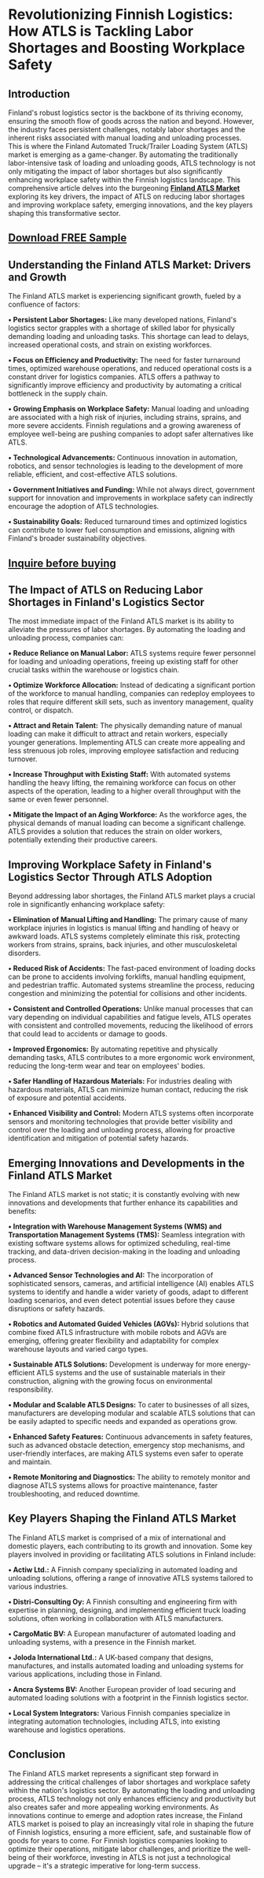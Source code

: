 # Revolutionizing Finnish Logistics: How ATLS is Tackling Labor Shortages and Boosting Workplace Safety

## Introduction

Finland's robust logistics sector is the backbone of its thriving economy, ensuring the smooth flow of goods across the nation and beyond. However, the industry faces persistent challenges, notably labor shortages and the inherent risks associated with manual loading and unloading processes. This is where the Finland Automated Truck/Trailer Loading System (ATLS) market is emerging as a game-changer. By automating the traditionally labor-intensive task of loading and unloading goods, ATLS technology is not only mitigating the impact of labor shortages but also significantly enhancing workplace safety within the Finnish logistics landscape.   This comprehensive article delves into the burgeoning [**Finland ATLS Market**](https://www.nextmsc.com/report/finland-automated-truck-trailer-loading-system-market) exploring its key drivers, the impact of ATLS on reducing labor shortages and improving workplace safety, emerging innovations, and the key players shaping this transformative sector.

## [Download FREE Sample](https://www.nextmsc.com/finland-automated-truck-trailer-loading-system-market/request-sample)

## Understanding the Finland ATLS Market: Drivers and Growth

The Finland ATLS market is experiencing significant growth, fueled by a confluence of factors:

**•	Persistent Labor Shortages:** Like many developed nations, Finland's logistics sector grapples with a shortage of skilled labor for physically demanding loading and unloading tasks. This shortage can lead to delays, increased operational costs, and strain on existing workforces.

**•	Focus on Efficiency and Productivity:** The need for faster turnaround times, optimized warehouse operations, and reduced operational costs is a constant driver for logistics companies. ATLS offers a pathway to significantly improve efficiency and productivity by automating a critical bottleneck in the supply chain.

**•	Growing Emphasis on Workplace Safety:** Manual loading and unloading are associated with a high risk of injuries, including strains, sprains, and more severe accidents. Finnish regulations and a growing awareness of employee well-being are pushing companies to adopt safer alternatives like ATLS.   

**•	Technological Advancements:** Continuous innovation in automation, robotics, and sensor technologies is leading to the development of more reliable, efficient, and cost-effective ATLS solutions.  

**•	Government Initiatives and Funding:** While not always direct, government support for innovation and improvements in workplace safety can indirectly encourage the adoption of ATLS technologies.

**•	Sustainability Goals:** Reduced turnaround times and optimized logistics can contribute to lower fuel consumption and emissions, aligning with Finland's broader sustainability objectives.

## [Inquire before buying](hhttps://www.nextmsc.com/finland-automated-truck-trailer-loading-system-market/inquire-before-buying)

## The Impact of ATLS on Reducing Labor Shortages in Finland's Logistics Sector

The most immediate impact of the Finland ATLS market is its ability to alleviate the pressures of labor shortages. By automating the loading and unloading process, companies can:   

**•	Reduce Reliance on Manual Labor:** ATLS systems require fewer personnel for loading and unloading operations, freeing up existing staff for other crucial tasks within the warehouse or logistics chain.  

**•	Optimize Workforce Allocation:** Instead of dedicating a significant portion of the workforce to manual handling, companies can redeploy employees to roles that require different skill sets, such as inventory management, quality control, or dispatch.

**•	Attract and Retain Talent:** The physically demanding nature of manual loading can make it difficult to attract and retain workers, especially younger generations. Implementing ATLS can create more appealing and less strenuous job roles, improving employee satisfaction and reducing turnover.   

**•	Increase Throughput with Existing Staff:** With automated systems handling the heavy lifting, the remaining workforce can focus on other aspects of the operation, leading to a higher overall throughput with the same or even fewer personnel.   

**•	Mitigate the Impact of an Aging Workforce:** As the workforce ages, the physical demands of manual loading can become a significant challenge. ATLS provides a solution that reduces the strain on older workers, potentially extending their productive careers.

## Improving Workplace Safety in Finland's Logistics Sector Through ATLS Adoption

Beyond addressing labor shortages, the Finland ATLS market plays a crucial role in significantly enhancing workplace safety:

**•	Elimination of Manual Lifting and Handling:** The primary cause of many workplace injuries in logistics is manual lifting and handling of heavy or awkward loads. ATLS systems completely eliminate this risk, protecting workers from strains, sprains, back injuries, and other musculoskeletal disorders.

**•	Reduced Risk of Accidents:** The fast-paced environment of loading docks can be prone to accidents involving forklifts, manual handling equipment, and pedestrian traffic. Automated systems streamline the process, reducing congestion and minimizing the potential for collisions and other incidents.   

**•	Consistent and Controlled Operations:** Unlike manual processes that can vary depending on individual capabilities and fatigue levels, ATLS operates with consistent and controlled movements, reducing the likelihood of errors that could lead to accidents or damage to goods.

**•	Improved Ergonomics:** By automating repetitive and physically demanding tasks, ATLS contributes to a more ergonomic work environment, reducing the long-term wear and tear on employees' bodies.

**•	Safer Handling of Hazardous Materials:** For industries dealing with hazardous materials, ATLS can minimize human contact, reducing the risk of exposure and potential accidents.

**•	Enhanced Visibility and Control:** Modern ATLS systems often incorporate sensors and monitoring technologies that provide better visibility and control over the loading and unloading process, allowing for proactive identification and mitigation of potential safety hazards.

## Emerging Innovations and Developments in the Finland ATLS Market

The Finland ATLS market is not static; it is constantly evolving with new innovations and developments that further enhance its capabilities and benefits:

**•	Integration with Warehouse Management Systems (WMS) and Transportation Management Systems (TMS):** Seamless integration with existing software systems allows for optimized scheduling, real-time tracking, and data-driven decision-making in the loading and unloading process. 

**•	Advanced Sensor Technologies and AI:** The incorporation of sophisticated sensors, cameras, and artificial intelligence (AI) enables ATLS systems to identify and handle a wider variety of goods, adapt to different loading scenarios, and even detect potential issues before they cause disruptions or safety hazards.

**•	Robotics and Automated Guided Vehicles (AGVs):** Hybrid solutions that combine fixed ATLS infrastructure with mobile robots and AGVs are emerging, offering greater flexibility and adaptability for complex warehouse layouts and varied cargo types.

**•	Sustainable ATLS Solutions:** Development is underway for more energy-efficient ATLS systems and the use of sustainable materials in their construction, aligning with the growing focus on environmental responsibility.

**•	Modular and Scalable ATLS Designs:** To cater to businesses of all sizes, manufacturers are developing modular and scalable ATLS solutions that can be easily adapted to specific needs and expanded as operations grow.

**•	Enhanced Safety Features:** Continuous advancements in safety features, such as advanced obstacle detection, emergency stop mechanisms, and user-friendly interfaces, are making ATLS systems even safer to operate and maintain.

**•	Remote Monitoring and Diagnostics:** The ability to remotely monitor and diagnose ATLS systems allows for proactive maintenance, faster troubleshooting, and reduced downtime.

## Key Players Shaping the Finland ATLS Market

The Finland ATLS market is comprised of a mix of international and domestic players, each contributing to its growth and innovation. Some key players involved in providing or facilitating ATLS solutions in Finland include:

**•	Actiw Ltd.:** A Finnish company specializing in automated loading and unloading solutions, offering a range of innovative ATLS systems tailored to various industries.   

**•	Distri-Consulting Oy:** A Finnish consulting and engineering firm with expertise in planning, designing, and implementing efficient truck loading solutions, often working in collaboration with ATLS manufacturers.

**•	CargoMatic BV:** A European manufacturer of automated loading and unloading systems, with a presence in the Finnish market.

**•	Joloda International Ltd.:** A UK-based company that designs, manufactures, and installs automated loading and unloading systems for various applications, including those in Finland.

**•	Ancra Systems BV:** Another European provider of load securing and automated loading solutions with a footprint in the Finnish logistics sector.

**•	Local System Integrators:** Various Finnish companies specialize in integrating automation technologies, including ATLS, into existing warehouse and logistics operations.

## Conclusion

The Finland ATLS market represents a significant step forward in addressing the critical challenges of labor shortages and workplace safety within the nation's logistics sector. By automating the loading and unloading process, ATLS technology not only enhances efficiency and productivity but also creates safer and more appealing working environments. As innovations continue to emerge and adoption rates increase, the Finland ATLS market is poised to play an increasingly vital role in shaping the future of Finnish logistics, ensuring a more efficient, safe, and sustainable flow of goods for years to come. For Finnish logistics companies looking to optimize their operations, mitigate labor challenges, and prioritize the well-being of their workforce, investing in ATLS is not just a technological upgrade – it's a strategic imperative for long-term success.
